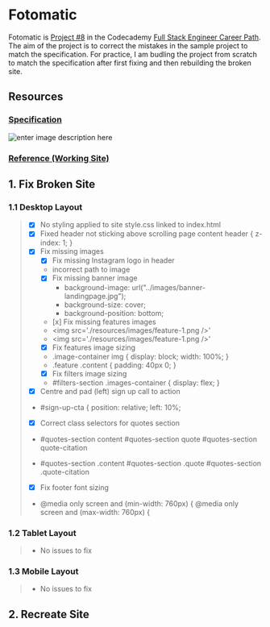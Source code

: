 # Fotomatic
Fotomatic is [Project #8](https://www.codecademy.com/journeys/full-stack-engineer/paths/fscj-22-web-development-foundations/tracks/fscj-22-making-a-website-responsive/modules/wdcp-22-learn-css-documentation-and-debugging-679e7a04-ff8b-4693-a364-fa420794d1be/informationals/f1-2-c1p1-fotomatic) in the Codecademy [Full Stack Engineer Career Path](https://www.codecademy.com/career-journey/full-stack-engineer).  The aim of the project is to correct the mistakes in the sample project to match the specification.  For practice, I am budling the project from scratch to match the specification after first fixing and then rebuilding the broken site.

## Resources
### [Specification](https://content.codecademy.com/courses/freelance-1/capstone-1/specs/fotomatic_spec_landing_v2.png?_gl=1*zz9e2o*_ga*MjI5MTY3NjMzLjE2NjQxNzE0MTU.*_ga_3LRZM6TM9L*MTY3NzY0NTY2Ny42Mi4xLjE2Nzc2NDcyNTMuNDMuMC4w)
![enter image description here](https://content.codecademy.com/courses/freelance-1/capstone-1/specs/fotomatic_spec_landing_v2.png?_gl=1*zz9e2o*_ga*MjI5MTY3NjMzLjE2NjQxNzE0MTU.*_ga_3LRZM6TM9L*MTY3NzY0NTY2Ny42Mi4xLjE2Nzc2NDcyNTMuNDMuMC4w)

### [Reference (Working Site)](https://content.codecademy.com/courses/freelance-1/capstone-1/solution/index.html?_gl=1*t7f2ie*_ga*MjI5MTY3NjMzLjE2NjQxNzE0MTU.*_ga_3LRZM6TM9L*MTY3NzY0OTkyOS42My4xLjE2Nzc2NTAxMDkuNTcuMC4w)

## 1. Fix Broken Site


 ### 1.1 Desktop Layout
 

>  - [x] No styling applied to site  style.css linked to index.html
>  - [x] Fixed header not sticking above scrolling page content  header  { z-index:  1; }
>  - [x] Fix missing images
> 		- [x] Fix missing Instagram logo in header
> 		-   incorrect path to image
> 		- [x] Fix missing banner image
> 			- background-image:  url("../images/banner-landingpage.jpg");
> 			- background-size:  cover;
> 			- background-position:  bottom;
> 		-	 [x] Fix missing features images
> 		- <img  src='./resources/images/feature-1.png  />'
> 		- 	<img  src='./resources/images/feature-1.png  />' 
> 		- [x] Fix features image sizing
> 		- .image-container  img  {
> 				display:  block;
> 				width:  100%;
> 				}
> 		- .feature  .content  {
> 				padding:  40px  0; 		}
> 		- [x] Fix filters image sizing
> 		- #filters-section  .images-container  { display:  flex; }
> - [x] Centre and pad (left) sign up call to action
>  - #sign-up-cta  { position:  relative; left:  10%;
>  - [x] Correct class selectors for quotes section
>  -  #quotes-section content 
> #quotes-section quote 
> #quotes-section quote-citation
> 
>  - #quotes-section .content 
> #quotes-section .quote 
> #quotes-section .quote-citation
> 
>  - [x] Fix footer font sizing
>  - @media  only  screen  and  (min-width:  760px)  { @media  only  screen  and  (max-width:  760px)  {

### 1.2 Tablet Layout
>- No issues to fix
### 1.3 Mobile Layout
>- No issues to fix

## 2. Recreate Site

